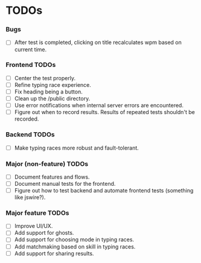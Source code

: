 # TODOs

### Bugs
- [ ] After test is completed, clicking on title recalculates wpm based on current time.

### Frontend TODOs
- [ ] Center the test properly.
- [ ] Refine typing race experience.
- [ ] Fix heading being a button.
- [ ] Clean up the /public directory.
- [ ] Use error notifications when internal server errors are encountered.
- [ ] Figure out when to record results. Results of repeated tests shouldn't be recorded.

### Backend TODOs
- [ ] Make typing races more robust and fault-tolerant.

### Major (non-feature) TODOs
- [ ] Document features and flows.
- [ ] Document manual tests for the frontend.
- [ ] Figure out how to test backend and automate frontend tests (something like jswire?).

### Major feature TODOs
- [ ] Improve UI/UX.
- [ ] Add support for ghosts.
- [ ] Add support for choosing mode in typing races.
- [ ] Add matchmaking based on skill in typing races.
- [ ] Add support for sharing results.

